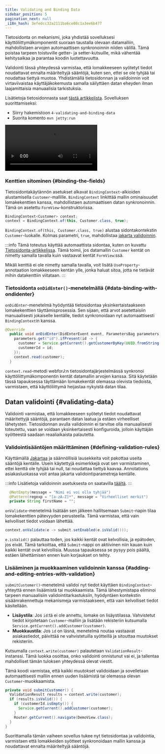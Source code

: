 ```yaml
---
title: Validating and Binding Data
sidebar_position: 5
pagination_next: null
_i18n_hash: 3efedcc32a2111ba6ce08c1a3ee6b477
---
```

Tietosidonta on mekanismi, joka yhdistää sovelluksesi käyttöliittymäkomponentit suoraan taustalla olevaan datamalliin, mahdollistaen arvojen automaattisen synkronoinnin niiden välillä. Tämä poistaa tarpeen toistuville getter- ja setter-kutsuille, mikä vähentää kehitysaikaa ja parantaa koodin luotettavuutta.

Validointi tässä yhteydessä varmistaa, että lomakkeeseen syötetyt tiedot noudattavat ennalta määriteltyjä sääntöjä, kuten sen, ettei se ole tyhjää tai noudattaa tiettyä muotoa. Yhdistämällä tietosidonnan ja validoinnin voit virtaviivaistaa käyttäjäkokemusta samalla säilyttäen datan eheyden ilman laajamittaisia manuaalisia tarkistuksia.

Lisätietoja tietosidonnasta saat [tästä artikkelista](../../data-binding/overview). Sovelluksen suorittamiseksi:

- Siirry hakemistoon `4-validating-and-binding-data`
- Suorita komento `mvn jetty:run`

<div class="videos-container">
  <video controls>
    <source src="https://cdn.webforj.com/webforj-documentation/video/tutorials/validating-and-binding-data.mp4" type="video/mp4"/>
  </video>
</div>

### Kenttien sitominen {#binding-the-fields}

Tietosidontakäytännön asetukset alkavat `BindingContext`-alkioiden alustamisella `Customer`-mallille. `BindingContext` linkittää mallin ominaisuudet lomakekenttien kanssa, mahdollistaen automaattisen datan synkronoinnin. Tämä on asetettu `FormView`-konstruktorissa.

```java title="FormView.java"
BindingContext<Customer> context;
context = BindingContext.of(this, Customer.class, true);
```

`BindingContext.of(this, Customer.class, true)` alustaa sidontakontekstin `Customer`-luokalle. Kolmas parametri, `true`, mahdollistaa [jakarta validoinnin](https://beanvalidation.org/).

:::info
Tämä toteutus käyttää automaattista sidontaa, kuten on kuvattu [Tietosidonta-artikkelissa](../../data-binding/automatic-binding). Tämä toimii, jos datamallin `Customer` kentät on nimetty samalla tavalla kuin vastaavat kentät `FormView`:ssä.

Mikäli kenttiä ei ole nimetty samalla tavalla, voit lisätä `UseProperty`-annotaation lomakkeeseen kentän ylle, jonka haluat sitoa, jotta ne tietävät mihin datakenttiin viitataan.
:::

### Tietosidonta `onDidEnter()`-menetelmällä {#data-binding-with-ondidenter}

`onDidEnter`-menetelmä hyödyntää tietosidontaa yksinkertaistaakseen lomakekenttien täyttämisprosessia. Sen sijaan, että arvot asetettaisiin manuaalisesti jokaiselle kentälle, tiedot synkronoidaan nyt automaattisesti `BindingContext`in kanssa.

```java {7}
@Override
  public void onDidEnter(DidEnterEvent event, ParametersBag parameters) {
    parameters.get("id").ifPresent(id -> {
      customer = Service.getCurrent().getCustomerByKey(UUID.fromString(id));
      customerId = id;
    });
    context.read(customer);
  }
```

`context.read`-metodi webforJ:n tietosidontajärjestelmässä synkronoi käyttöliittymäkomponentin kentät datamallin arvojen kanssa. Sitä käytetään tässä tapauksessa täyttämään lomakekentät olemassa olevista tiedoista, varmistaen, että käyttöliittymä heijastaa nykyistä datan tilaa.

## Datan validointi {#validating-data}

Validointi varmistaa, että lomakkeeseen syötetyt tiedot noudattavat määritettyjä sääntöjä, parantaen datan laatua ja estäen virheelliset lähetysten. Tietosidonnan avulla validoinnin ei tarvitse olla manuaalisesti toteutettu, vaan se voidaan yksinkertaisesti konfiguroida, jolloin käyttäjän syötteestä saadaan reaaliaikaista palautetta.

### Validointisääntöjen määrittäminen {#defining-validation-rules}

Käyttämällä [Jakartaa](https://beanvalidation.org) ja säännöllisiä lausekkeita voit pakottaa useita sääntöjä kentälle. Usein käytettyjä esimerkkejä ovat sen varmistaminen, ettei kenttä ole tyhjää tai null, tai noudattaa tiettyä kaavaa.
Annotations asiakasluokassa voit antaa jakarta validointiparametreja kentälle.

:::info
Lisätietoja validoinnin asetuksesta on saatavilla [täältä](../../data-binding/validation/jakarta-validation.md#installation).
:::

```java
  @NotEmpty(message = "Nimi ei voi olla tyhjää")
  @Pattern(regexp = "[a-zA-Z]*", message = "Virheelliset merkit")
  private String firstName = "";
```

`onValidate`-menetelmä lisätään sen jälkeen hallitsemaan `Submit`-napin tilaa lomakekenttien pätevyyden perusteella. Tämä varmistaa, että vain kelvolliset tiedot voidaan lähettää.

```java title="FormView.java"
context.onValidate(e -> submit.setEnabled(e.isValid()));
```

`e.isValid()` palauttaa toden, jos kaikki kentät ovat kelvollisia, ja epätoden, jos eivät. Tämä tarkoittaa, että `Submit`-nappi on aktiivinen niin kauan kuin kaikki kentät ovat kelvollisia. Muussa tapauksessa se pysyy pois päältä, estäen lähettämisen ennen kuin korjaukset on tehty.

### Lisääminen ja muokkaaminen validoinnin kanssa {#adding-and-editing-entries-with-validation}

`submitCustomer()`-menetelmä validoi nyt tiedot käyttäen `BindingContext`-yhteyttä ennen lisäämistä tai muokkaamista. Tämä lähestymistapa eliminoi tarpeen manuaalisiin validointitarkastuksiin, hyödyntäen kontekstin sisäänrakennettuja mekanismeja varmistaakseen, että vain kelvolliset tiedot käsitellään.

- **Lisäystila**: Jos `id`:tä ei ole annettu, lomake on lisäystilassa. Vahvistetut tiedot kirjoitetaan `Customer`-malliin ja lisätään rekisteriin kutsumalla `Service.getCurrent().addCustomer(customer)`.
- **Muokkaustila**: Jos `id` on läsnä, menetelmä noutaa vastaavat asiakastiedot, päivittää ne vahvistetuilla syötteillä ja sitouttaa muutokset rekisteriin.

Kutsumalla `context.write(customer)` palautetaan `ValidationResult`-instanssi. Tämä luokka osoittaa, onko validointi onnistunut vai ei, ja tallentaa mahdolliset tämän tuloksen yhteydessä olevat viestit.

Tämä koodi varmistaa, että kaikki muutokset validoidaan ja sovelletaan automaattisesti malliin ennen uuden lisäämistä tai olemassa olevan `Customer`-muokkaamista.

```java title="FormView.java"
private void submitCustomer() {
  ValidationResult results = context.write(customer);
  if (results.isValid()) {
    if (customerId.isEmpty()) {
      Service.getCurrent().addCustomer(customer);
    }
    Router.getCurrent().navigate(DemoView.class);
  }
}
```

Suorittamalla tämän vaiheen sovellus tukee nyt tietosidontaa ja validointia, varmistaen että lomakkeiden syötteet synkronoidaan mallin kanssa ja noudattavat ennalta määriteltyjä sääntöjä.
